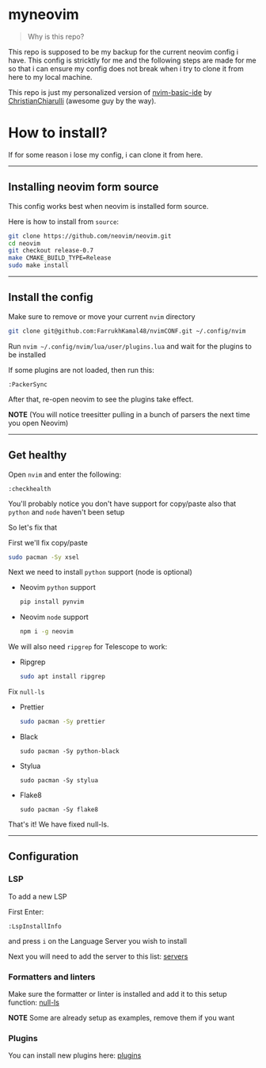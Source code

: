 # myneovim
> Why is this repo?

This repo is supposed to be my backup for the current neovim config i have. This config is stricktly for me and the following steps are made for me so that i can ensure my config does not break when i try to clone it from here to my local machine.

This repo is just my personalized version of [nvim-basic-ide](https://github.com/LunarVim/nvim-basic-ide) by [ChristianChiarulli](https://github.com/ChristianChiarulli) (awesome guy by the way). 

# How to install?
If for some reason i lose my config, i can clone it from here.

---
## Installing neovim form source
This config works best when neovim is installed form source.

Here is how to install from `source`:

```sh
git clone https://github.com/neovim/neovim.git
cd neovim
git checkout release-0.7
make CMAKE_BUILD_TYPE=Release
sudo make install
```
---
## Install the config

Make sure to remove or move your current `nvim` directory

```sh
git clone git@github.com:FarrukhKamal48/nvimCONF.git ~/.config/nvim
```

Run `nvim ~/.config/nvim/lua/user/plugins.lua` and wait for the plugins to be installed

If some plugins are not loaded, then run this:
```
:PackerSync
```
After that, re-open neovim to see the plugins take effect.

**NOTE** (You will notice treesitter pulling in a bunch of parsers the next time you open Neovim) 

---
## Get healthy

Open `nvim` and enter the following:

```
:checkhealth
```

You'll probably notice you don't have support for copy/paste also that `python` and `node` haven't been setup

So let's fix that

First we'll fix copy/paste
  ```sh
  sudo pacman -Sy xsel
  ```

Next we need to install `python` support (node is optional)

- Neovim `python` support

  ```sh
  pip install pynvim
  ```

- Neovim `node` support

  ```sh
  npm i -g neovim
  ```

We will also need `ripgrep` for Telescope to work: 

- Ripgrep

  ```sh
  sudo apt install ripgrep
  ```

Fix `null-ls`

- Prettier
  
  ```sh
  sudo pacman -Sy prettier
  ```
 
- Black
  
  ```
  sudo pacman -Sy python-black
  ```

- Stylua
  
  ```
  sudo pacman -Sy stylua
  ```

- Flake8
  
  ```
  sudo pacman -Sy flake8
  ```
That's it! We have fixed null-ls.

---
## Configuration

### LSP

To add a new LSP

First Enter:

```
:LspInstallInfo
```

and press `i` on the Language Server you wish to install

Next you will need to add the server to this list: [servers](https://github.com/uneeb125/myneovim/blob/main/lua/user/lsp/lsp-installer.lua#L6)

### Formatters and linters

Make sure the formatter or linter is installed and add it to this setup function: [null-ls](https://github.com/LunarVim/nvim-basic-ide/blob/8b9ec3bffe8c8577042baf07c75408532a733fea/lua/user/lsp/null-ls.lua#L13)

**NOTE** Some are already setup as examples, remove them if you want

### Plugins

You can install new plugins here: [plugins](https://github.com/LunarVim/nvim-basic-ide/blob/8b9ec3bffe8c8577042baf07c75408532a733fea/lua/user/plugins.lua#L42)
